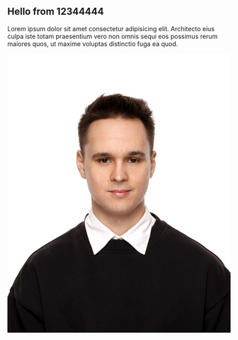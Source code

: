 ## Hello from 12344444

Lorem ipsum dolor sit amet consectetur adipisicing elit. Architecto eius culpa
iste totam praesentium vero non omnis sequi eos possimus rerum maiores quos, ut
maxime voluptas distinctio fuga ea quod.

![alt text](/public/img.jpg)